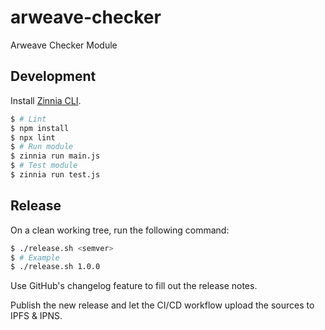 # arweave-checker
Arweave Checker Module

## Development

Install [Zinnia CLI](https://github.com/filecoin-station/zinnia).

```bash
$ # Lint
$ npm install
$ npx lint
$ # Run module
$ zinnia run main.js
$ # Test module
$ zinnia run test.js
```

## Release

On a clean working tree, run the following command:

```bash
$ ./release.sh <semver>
$ # Example
$ ./release.sh 1.0.0
```

Use GitHub's changelog feature to fill out the release notes.

Publish the new release and let the CI/CD workflow upload the sources
to IPFS & IPNS.
